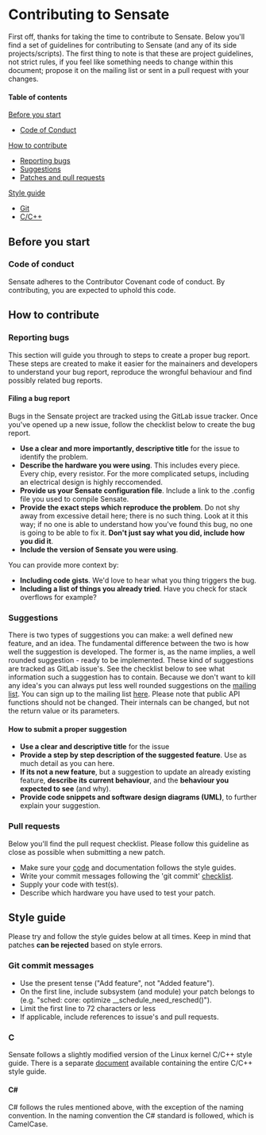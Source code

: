 # Contributing to Sensate

First off, thanks for taking the time to contribute to Sensate. Below you'll find
a set of guidelines for contributing to Sensate (and any of its side 
projects/scripts). The first thing to note is that these are project guidelines,
not strict rules, if you feel like something needs to change within this document;
propose it on the mailing list or sent in a pull request with your changes.

#### Table of contents
[Before you start](#before-you-start)
* [Code of Conduct](#code-of-conduct)

[How to contribute](#how-to-contribute)
  * [Reporting bugs](#reporting-bugs)
  * [Suggestions](#suggestions)
  * [Patches and pull requests](#pull-requests)

[Style guide](#style-guide)
  * [Git](#git-commit-messages)
  * [C/C++](#cc)

## Before you start

### Code of conduct
Sensate adheres to the Contributor Covenant code of conduct. By contributing, you are
expected to uphold this code.

## How to contribute

### Reporting bugs
This section will guide you through to steps to create a proper bug report. These
steps are created to make it easier for the mainainers and developers to understand
your bug report, reproduce the wrongful behaviour and find possibly related bug
reports.

#### Filing a bug report
Bugs in the Sensate project are tracked using the GitLab issue tracker. Once 
you've opened up a new issue, follow the checklist below to create the bug report.

  * **Use a clear and more importantly, descriptive title** for the issue to identify
    the problem.
  * **Describe the hardware you were using**. This includes every piece. Every chip,
    every resistor. For the more complicated setups, including an electrical design is
    highly reccomended.
  * **Provide us your Sensate configuration file**. Include a link to the .config file
    you used to compile Sensate.
  * **Provide the exact steps which reproduce the problem**. Do not shy away from
    excessive detail here; there is no such thing. Look at it this way; if no one is
    able to understand how you've found this bug, no one is going to be able to fix
    it. **Don't just say what you did, include how you did it**.
  * **Include the version of Sensate you were using**.

You can provide more context by:

  * **Including code gists**. We'd love to hear what you thing triggers the bug.
  * **Including a list of things you already tried**. Have you check for stack
    overflows for example?

### Suggestions

There is two types of suggestions you can make: a well defined new feature, and an
idea. The fundamental difference between the two is how well the suggestion is
developed. The former is, as the name implies, a well rounded suggestion - ready to be
implemented. These kind of suggestions are tracked as GitLab issue's. See the
checklist below to see what information such a suggestion has to contain. Because
we don't want to kill any idea's you can always put less well rounded suggestions on
the [mailing list](mailto:sensate@googlegroups.com). You can sign up to the mailing
list [here](https://groups.google.com/forum/#!forum/sensate). Please note that public API
functions should not be changed. Their internals can be changed, but not the
return value or its parameters.

#### How to submit a proper suggestion

  * **Use a clear and descriptive title** for the issue
  * **Provide a step by step description of the suggested feature**. Use as much
    detail as you can here.
  * **If its not a new feature**, but a suggestion to update an already existing
    feature, **describe its current behaviour**, and the **behaviour you expected
    to see** (and why).
  * **Provide code snippets and software design diagrams (UML)**, to further explain
    your suggestion.

### Pull requests

Below you'll find the pull request checklist. Please follow this guideline as
close as possible when submitting a new patch.

  * Make sure your [code](#cc) and documentation follows the style guides.
  * Write your commit messages following the 'git commit' [checklist](#git-commit-messages).
  * Supply your code with test(s).
  * Describe which hardware you have used to test your patch.

## Style guide

Please try and follow the style guides below at all times. Keep in mind that patches
**can be rejected** based on style errors.

### Git commit messages
  * Use the present tense ("Add feature", not "Added feature").
  * On the first line, include subsystem (and module) your patch belongs to (e.g.
    "sched: core: optimize __schedule_need_resched()").
  * Limit the first line to 72 characters or less
  * If applicable, include references to issue's and pull requests.

### C

Sensate follows a slightly modified version of the Linux kernel C/C++ style guide.
There is a separate [document](http://etaos.bietje.net/docs/codestyle.html)
available containing the entire C/C++ style guide.

#### C#
C# follows the rules mentioned above, with the exception of the naming convention. In
the naming convention the C# standard is followed, which is CamelCase.
